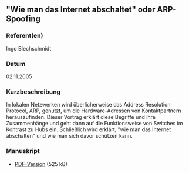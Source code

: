 
 
## "Wie man das Internet abschaltet" oder ARP-Spoofing


### Referent(en)
 Ingo Blechschmidt

### Datum
 02.11.2005

### Kurzbeschreibung
 In lokalen Netzwerken wird überlicherweise das Address Resolution Protocol,
  ARP, genutzt, um die Hardware-Adressen von Kontaktpartnern herauszufinden.
  Dieser Vortrag erklärt diese Begriffe und ihre Zusammenhänge und geht dann auf
  die Funktionsweise von Switches im Kontrast zu Hubs ein. Schließlich wird
  erklärt, "wie man das Internet abschalten" und wie man sich davor schützen
  kann.

### Manuskript

          
* [PDF-Version](/download/Vortraege/ARP_Spoofing.pdf) (525 kB)
                 
              
           
              
           
              
           
      
  

